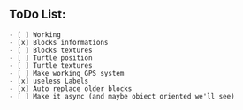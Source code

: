 ## ToDo List:
    - [ ] Working
    - [x] Blocks informations
    - [ ] Blocks textures
    - [ ] Turtle position
    - [ ] Turtle textures
    - [ ] Make working GPS system
    - [x] useless Labels
    - [x] Auto replace older blocks
    - [ ] Make it async (and maybe obiect oriented we'll see)